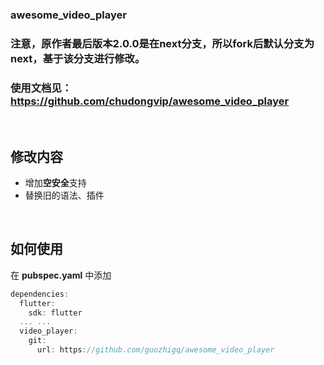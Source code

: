 ### awesome_video_player
### 注意，原作者最后版本2.0.0是在next分支，所以fork后默认分支为next，基于该分支进行修改。
### 使用文档见：<https://github.com/chudongvip/awesome_video_player>

<br />

## 修改内容

+ 增加**空安全**支持
+ 替换旧的语法、插件

<br />

## 如何使用
在 **pubspec.yaml** 中添加
```dart
dependencies:
  flutter:
    sdk: flutter
  ... ...
  video_player:
    git:
      url: https://github.com/guozhigq/awesome_video_player
```
